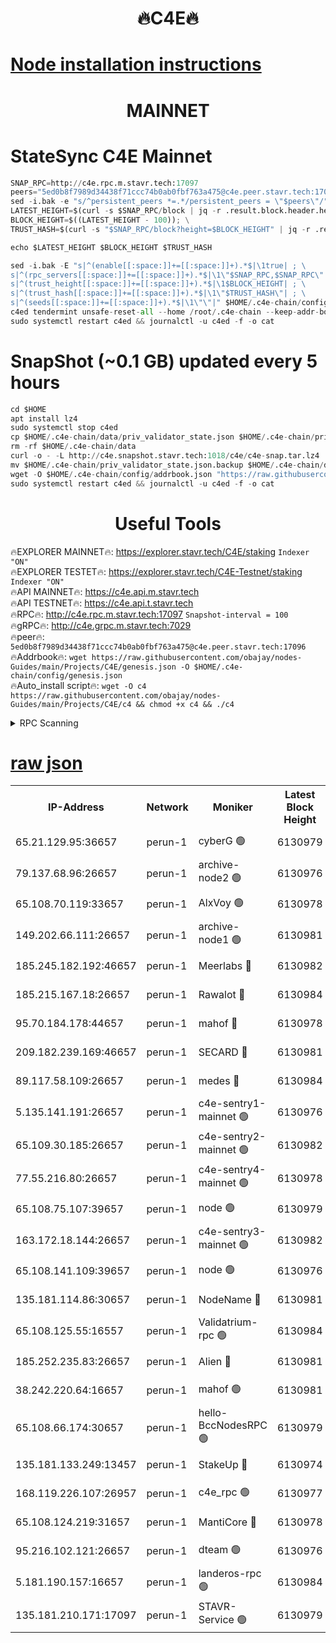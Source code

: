 <h1 align="center"> 🔥C4E🔥</h1>

[Node installation instructions](https://github.com/obajay/nodes-Guides/tree/main/Projects/C4E)
=

<h1 align="center"> MAINNET</h1>

# StateSync C4E Mainnet
```python
SNAP_RPC=http://c4e.rpc.m.stavr.tech:17097
peers="5ed0b8f7989d34438f71ccc74b0ab0fbf763a475@c4e.peer.stavr.tech:17096"
sed -i.bak -e "s/^persistent_peers *=.*/persistent_peers = \"$peers\"/" $HOME/.c4e-chain/config/config.toml
LATEST_HEIGHT=$(curl -s $SNAP_RPC/block | jq -r .result.block.header.height); \
BLOCK_HEIGHT=$((LATEST_HEIGHT - 100)); \
TRUST_HASH=$(curl -s "$SNAP_RPC/block?height=$BLOCK_HEIGHT" | jq -r .result.block_id.hash)

echo $LATEST_HEIGHT $BLOCK_HEIGHT $TRUST_HASH

sed -i.bak -E "s|^(enable[[:space:]]+=[[:space:]]+).*$|\1true| ; \
s|^(rpc_servers[[:space:]]+=[[:space:]]+).*$|\1\"$SNAP_RPC,$SNAP_RPC\"| ; \
s|^(trust_height[[:space:]]+=[[:space:]]+).*$|\1$BLOCK_HEIGHT| ; \
s|^(trust_hash[[:space:]]+=[[:space:]]+).*$|\1\"$TRUST_HASH\"| ; \
s|^(seeds[[:space:]]+=[[:space:]]+).*$|\1\"\"|" $HOME/.c4e-chain/config/config.toml
c4ed tendermint unsafe-reset-all --home /root/.c4e-chain --keep-addr-book
sudo systemctl restart c4ed && journalctl -u c4ed -f -o cat
```
# SnapShot (~0.1 GB) updated every 5 hours
```python
cd $HOME
apt install lz4
sudo systemctl stop c4ed
cp $HOME/.c4e-chain/data/priv_validator_state.json $HOME/.c4e-chain/priv_validator_state.json.backup
rm -rf $HOME/.c4e-chain/data
curl -o - -L http://c4e.snapshot.stavr.tech:1018/c4e/c4e-snap.tar.lz4 | lz4 -c -d - | tar -x -C $HOME/.c4e-chain --strip-components 2
mv $HOME/.c4e-chain/priv_validator_state.json.backup $HOME/.c4e-chain/data/priv_validator_state.json
wget -O $HOME/.c4e-chain/config/addrbook.json "https://raw.githubusercontent.com/obajay/nodes-Guides/main/Projects/C4E/addrbook.json"
sudo systemctl restart c4ed && journalctl -u c4ed -f -o cat
```
 <h1 align="center"> Useful Tools</h1>

🔥EXPLORER MAINNET🔥:  https://explorer.stavr.tech/C4E/staking            `Indexer "ON"` \
🔥EXPLORER TESTET🔥:   https://explorer.stavr.tech/C4E-Testnet/staking     `Indexer "ON"` \
🔥API MAINNET🔥:       https://c4e.api.m.stavr.tech \
🔥API TESTNET🔥:       https://c4e.api.t.stavr.tech \
🔥RPC🔥:               http://c4e.rpc.m.stavr.tech:17097                  `Snapshot-interval = 100` \
🔥gRPC🔥:              http://c4e.grpc.m.stavr.tech:7029 \
🔥peer🔥:              `5ed0b8f7989d34438f71ccc74b0ab0fbf763a475@c4e.peer.stavr.tech:17096` \
🔥Addrbook🔥:    ```wget https://raw.githubusercontent.com/obajay/nodes-Guides/main/Projects/C4E/genesis.json -O $HOME/.c4e-chain/config/genesis.json``` \
🔥Auto_install script🔥: ```wget -O c4 https://raw.githubusercontent.com/obajay/nodes-Guides/main/Projects/C4E/c4 && chmod +x c4 && ./c4```





<details>
<summary>RPC Scanning</summary>

<h2 align="center"> We scan nodes in real time every 4 hours. And we provide the final result of RPC endpoints.
We cannot influence the operation of these nodes in any way. </h2>


```python
If Voting Power is higher than 0 --> then the Node is a validator of the network and may be subject to attack and be a potential threat to the chain.
```
```python
We marked such validators with a red symbol
```

</details>

[raw json](https://rpc-check.c4e.stavr.tech/c4e/rpc-c4e-result.json)
=



<table><tr><th>IP-Address</th><th>Network</th><th>Moniker</th><th>Latest Block Height</th><th>Earliest Block Height</th><th>Catching Up</th><th>Voting Power</th><th>Scan Time</th></tr><tr><td>65.21.129.95:36657</td><td>perun-1</td><td>cyberG 🟢</td><td>6130979</td><td>0</td><td>False</td><td>0</td><td>2023-12-03T21:26:54.044485519UTC</td></tr><tr><td>79.137.68.96:26657</td><td>perun-1</td><td>archive-node2 🟢</td><td>6130976</td><td>1</td><td>False</td><td>0</td><td>2023-12-03T21:26:36.467101982UTC</td></tr><tr><td>65.108.70.119:33657</td><td>perun-1</td><td>AlxVoy 🟢</td><td>6130978</td><td>1</td><td>False</td><td>0</td><td>2023-12-03T21:26:53.200330707UTC</td></tr><tr><td>149.202.66.111:26657</td><td>perun-1</td><td>archive-node1 🟢</td><td>6130981</td><td>1</td><td>False</td><td>0</td><td>2023-12-03T21:27:10.090714657UTC</td></tr><tr><td>185.245.182.192:46657</td><td>perun-1</td><td>Meerlabs 🔴</td><td>6130982</td><td>1051501</td><td>False</td><td>493550</td><td>2023-12-03T21:27:15.746013868UTC</td></tr><tr><td>185.215.167.18:26657</td><td>perun-1</td><td>Rawalot 🔴</td><td>6130984</td><td>1090501</td><td>False</td><td>579034</td><td>2023-12-03T21:27:28.210693040UTC</td></tr><tr><td>95.70.184.178:44657</td><td>perun-1</td><td>mahof 🔴</td><td>6130978</td><td>2342001</td><td>False</td><td>1357006</td><td>2023-12-03T21:26:52.307906962UTC</td></tr><tr><td>209.182.239.169:46657</td><td>perun-1</td><td>SECARD 🔴</td><td>6130981</td><td>2616101</td><td>False</td><td>675729</td><td>2023-12-03T21:27:07.293801899UTC</td></tr><tr><td>89.117.58.109:26657</td><td>perun-1</td><td>medes 🔴</td><td>6130984</td><td>2826001</td><td>False</td><td>471345</td><td>2023-12-03T21:27:22.963756649UTC</td></tr><tr><td>5.135.141.191:26657</td><td>perun-1</td><td>c4e-sentry1-mainnet 🟢</td><td>6130976</td><td>4267001</td><td>False</td><td>0</td><td>2023-12-03T21:26:35.824792256UTC</td></tr><tr><td>65.109.30.185:26657</td><td>perun-1</td><td>c4e-sentry2-mainnet 🟢</td><td>6130982</td><td>5186001</td><td>False</td><td>0</td><td>2023-12-03T21:27:15.348659082UTC</td></tr><tr><td>77.55.216.80:26657</td><td>perun-1</td><td>c4e-sentry4-mainnet 🟢</td><td>6130978</td><td>5187001</td><td>False</td><td>0</td><td>2023-12-03T21:26:52.770792017UTC</td></tr><tr><td>65.108.75.107:39657</td><td>perun-1</td><td>node 🟢</td><td>6130979</td><td>5198801</td><td>False</td><td>0</td><td>2023-12-03T21:26:56.466385715UTC</td></tr><tr><td>163.172.18.144:26657</td><td>perun-1</td><td>c4e-sentry3-mainnet 🟢</td><td>6130982</td><td>5286001</td><td>False</td><td>0</td><td>2023-12-03T21:27:16.504783914UTC</td></tr><tr><td>65.108.141.109:39657</td><td>perun-1</td><td>node 🟢</td><td>6130976</td><td>5303301</td><td>False</td><td>0</td><td>2023-12-03T21:26:38.969314449UTC</td></tr><tr><td>135.181.114.86:30657</td><td>perun-1</td><td>NodeName 🔴</td><td>6130981</td><td>5508301</td><td>False</td><td>333717</td><td>2023-12-03T21:27:10.415173684UTC</td></tr><tr><td>65.108.125.55:16557</td><td>perun-1</td><td>Validatrium-rpc 🟢</td><td>6130984</td><td>5551301</td><td>False</td><td>0</td><td>2023-12-03T21:27:25.372868429UTC</td></tr><tr><td>185.252.235.83:26657</td><td>perun-1</td><td>Alien 🔴</td><td>6130981</td><td>5736001</td><td>False</td><td>380508</td><td>2023-12-03T21:27:10.806820975UTC</td></tr><tr><td>38.242.220.64:16657</td><td>perun-1</td><td>mahof 🟢</td><td>6130981</td><td>5980001</td><td>False</td><td>0</td><td>2023-12-03T21:27:07.606693148UTC</td></tr><tr><td>65.108.66.174:30657</td><td>perun-1</td><td>hello-BccNodesRPC 🟢</td><td>6130979</td><td>5985401</td><td>False</td><td>0</td><td>2023-12-03T21:26:53.586569942UTC</td></tr><tr><td>135.181.133.249:13457</td><td>perun-1</td><td>StakeUp 🔴</td><td>6130974</td><td>6015001</td><td>False</td><td>1357007</td><td>2023-12-03T21:26:27.306996393UTC</td></tr><tr><td>168.119.226.107:26957</td><td>perun-1</td><td>c4e_rpc 🟢</td><td>6130977</td><td>6030977</td><td>False</td><td>0</td><td>2023-12-03T21:26:45.402464881UTC</td></tr><tr><td>65.108.124.219:31657</td><td>perun-1</td><td>MantiCore 🔴</td><td>6130978</td><td>6030978</td><td>False</td><td>837482</td><td>2023-12-03T21:26:51.866185570UTC</td></tr><tr><td>95.216.102.121:26657</td><td>perun-1</td><td>dteam 🟢</td><td>6130976</td><td>6117001</td><td>False</td><td>0</td><td>2023-12-03T21:26:36.149110557UTC</td></tr><tr><td>5.181.190.157:16657</td><td>perun-1</td><td>landeros-rpc 🟢</td><td>6130984</td><td>6120001</td><td>False</td><td>0</td><td>2023-12-03T21:27:27.796165313UTC</td></tr><tr><td>135.181.210.171:17097</td><td>perun-1</td><td>STAVR-Service 🟢</td><td>6130979</td><td>6130201</td><td>False</td><td>0</td><td>2023-12-03T21:26:58.827613523UTC</td></tr></table>

